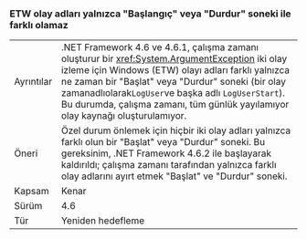 ### <a name="etw-event-names-cannot-differ-only-by-a-start-or-stop-suffix"></a>ETW olay adları yalnızca "Başlangıç" veya "Durdur" soneki ile farklı olamaz

|   |   |
|---|---|
|Ayrıntılar|.NET Framework 4.6 ve 4.6.1, çalışma zamanı oluşturur bir <xref:System.ArgumentException> iki olay izleme için Windows (ETW) olayı adları farklı yalnızca ne zaman bir &quot;Başlat&quot; veya &quot;Durdur&quot; soneki (bir olay zamanadlıolarak<code>LogUser</code>ve başka adlı <code>LogUserStart</code>). Bu durumda, çalışma zamanı, tüm günlük yayılamıyor olay kaynağı oluşturulamıyor.|
|Öneri|Özel durum önlemek için hiçbir iki olay adları yalnızca farklı olun bir &quot;Başlat&quot; veya &quot;Durdur&quot; soneki. Bu gereksinim, .NET Framework 4.6.2 ile başlayarak kaldırıldı; çalışma zamanı tarafından yalnızca farklı olay adlarını ayırt etmek &quot;Başlat&quot; ve &quot;Durdur&quot; soneki.|
|Kapsam|Kenar|
|Sürüm|4.6|
|Tür|Yeniden hedefleme|

